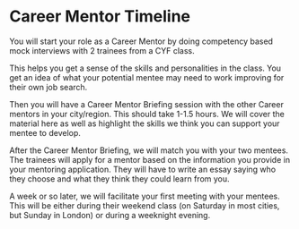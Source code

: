 # Career Mentor Timeline

You will start your role as a Career Mentor by doing  competency based mock interviews with 2 trainees from a CYF class.   
  
This helps you get a sense of the skills and personalities in the class. You get an idea of what your potential mentee may need to work improving for their own job search.   


Then you will have a Career Mentor Briefing session with the other Career mentors in your city/region.  This should take 1-1.5 hours. We will cover the material here as well as highlight the skills we think you can support your mentee to develop.   
  
After the Career Mentor Briefing, we will match you with your two mentees. The trainees will apply for a mentor based on the information you provide in your mentoring application. They will have to write an essay saying who they choose and what they think they could learn from you.   
  
A week or so later, we will facilitate your first meeting with your mentees. This will be either during their weekend class \(on Saturday in most cities, but Sunday in London\) or during a weeknight evening.   
  


